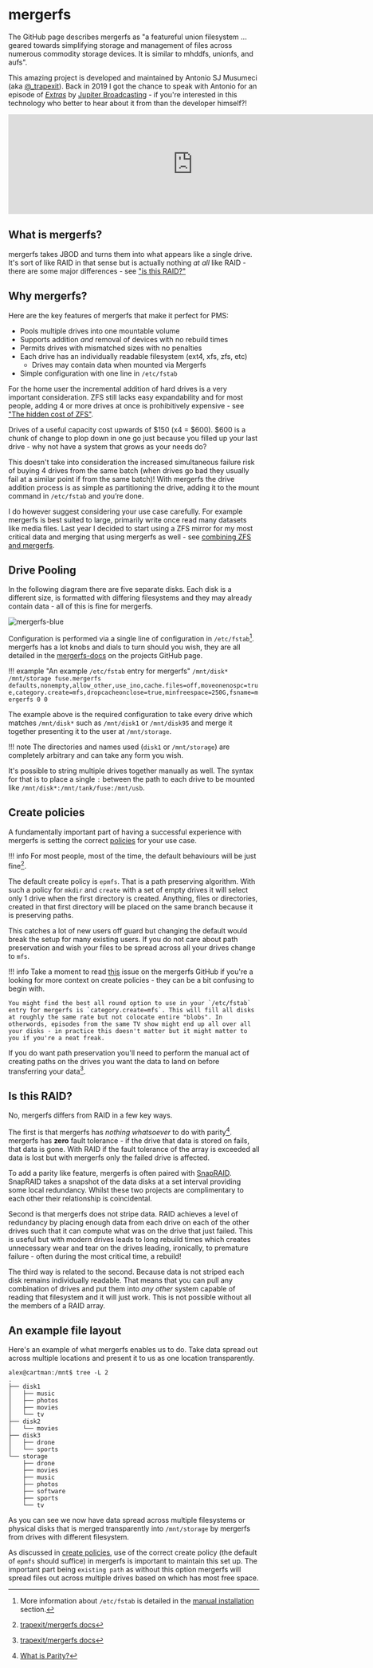# mergerfs

The GitHub page describes mergerfs as "a featureful union filesystem ... geared towards simplifying storage and management of files across numerous commodity storage devices. It is similar to mhddfs, unionfs, and aufs".

This amazing project is developed and maintained by Antonio SJ Musumeci (aka [@_trapexit](https://twitter.com/_trapexit)). Back in 2019 I got the chance to speak with Antonio for an episode of [*Extras*](https://extras.show/) by [Jupiter Broadcasting](https://www.jupiterbroadcasting.com/) - if you're interested in this technology who better to hear about it from than the developer himself?!

<p align="center">
<iframe src="https://player.fireside.fm/v2/WTrMvATU+NSbz5Jst?theme=dark" width="740" height="200" frameborder="0" scrolling="no"></iframe>
</p>

## What is mergerfs?

mergerfs takes JBOD and turns them into what appears like a single drive. It's sort of like RAID in that sense but is actually nothing *at all* like RAID - there are some major differences - see ["is this RAID?"](#is-this-raid)

## Why mergerfs?

Here are the key features of mergerfs that make it perfect for PMS:

* Pools multiple drives into one mountable volume
* Supports addition *and* removal of devices with no rebuild times
* Permits drives with mismatched sizes with no penalties
* Each drive has an individually readable filesystem (ext4, xfs, zfs, etc)
    * Drives may contain data when mounted via Mergerfs
* Simple configuration with one line in `/etc/fstab`

For the home user the incremental addition of hard drives is a very important consideration. ZFS still lacks easy expandability and for most people, adding 4 or more drives at once is prohibitively expensive - see ["The hidden cost of ZFS"](http://louwrentius.com/the-hidden-cost-of-using-zfs-for-your-home-nas.html).

Drives of a useful capacity cost upwards of $150 (x4 = $600). $600 is a chunk of change to plop down in one go just because you filled up your last drive - why not have a system that grows as your needs do?

This doesn't take into consideration the increased simultaneous failure risk of buying 4 drives from the same batch (when drives go bad they usually fail at a similar point if from the same batch)! With mergerfs the drive addition process is as simple as partitioning the drive, adding it to the mount command in `/etc/fstab` and you’re done. 

I do however suggest considering your use case carefully. For example mergerfs is best suited to large, primarily write once read many datasets like media files. Last year I decided to start using a ZFS mirror for my most critical data and merging that using mergerfs as well - see [combining ZFS and mergerfs](../05-advanced/combine-zfs-and-others.md).

## Drive Pooling

In the following diagram there are five separate disks. Each disk is a different size, is formatted with differing filesystems and they may already contain data - all of this is fine for mergerfs.

![mergerfs-blue](../images/tech-stack/mergerfs-blue.png)

Configuration is performed via a single line of configuration in `/etc/fstab`[^1]. mergerfs has a lot knobs and dials to turn should you wish, they are all detailed in the [mergerfs-docs](trapexit.github.io/mergerfs) on the projects GitHub page.

!!! example "An example `/etc/fstab` entry for mergerfs"
    ```
    /mnt/disk* /mnt/storage fuse.mergerfs defaults,nonempty,allow_other,use_ino,cache.files=off,moveonenospc=true,category.create=mfs,dropcacheonclose=true,minfreespace=250G,fsname=mergerfs 0 0
    ```

The example above is the required configuration to take every drive which matches `/mnt/disk*` such as `/mnt/disk1` or `/mnt/disk95` and merge it together presenting it to the user at `/mnt/storage`.

!!! note
    The directories and names used (`disk1` or `/mnt/storage`) are completely arbitrary and can take any form you wish.

It's possible to string multiple drives together manually as well. The syntax for that is to place a single `:` between the path to each drive to be mounted like `/mnt/disk*:/mnt/tank/fuse:/mnt/usb`.

## Create policies

A fundamentally important part of having a successful experience with mergerfs is setting the correct [policies](https://trapexit.github.io/mergerfs/latest/config/functions_categories_policies/) for your use case. 

!!! info
    For most people, most of the time, the default behaviours will be just fine[^3].

The default create policy is `epmfs`. That is a path preserving algorithm. With such a policy for `mkdir` and `create` with a set of empty drives it will select only 1 drive when the first directory is created. Anything, files or directories, created in that first directory will be placed on the same branch because it is preserving paths.

This catches a lot of new users off guard but changing the default would break the setup for many existing users. If you do not care about path preservation and wish your files to be spread across all your drives change to `mfs`. 

!!! info
    Take a moment to read [this](https://github.com/trapexit/mergerfs/issues/634) issue on the mergerfs GitHub if you're a looking for more context on create policies - they can be a bit confusing to begin with.

    You might find the best all round option to use in your `/etc/fstab` entry for mergerfs is `category.create=mfs`. This will fill all disks at roughly the same rate but not colocate entire "blobs". In otherwords, episodes from the same TV show might end up all over all your disks - in practice this doesn't matter but it might matter to you if you're a neat freak.

If you do want path preservation you'll need to perform the manual act of creating paths on the drives you want the data to land on before transferring your data[^3].

## Is this RAID?

No, mergerfs differs from RAID in a few key ways.

The first is that mergerfs has *nothing whatsoever* to do with parity[^2]. mergerfs has **zero** fault tolerance - if the drive that data is stored on fails, that data is gone. With RAID if the fault tolerance of the array is exceeded all data is lost but with mergerfs only the failed drive is affected.

To add a parity like feature, mergerfs is often paired with [SnapRAID](snapraid.md). SnapRAID takes a snapshot of the data disks at a set interval providing some local redundancy. Whilst these two projects are complimentary to each other their relationship is coincidental.

Second is that mergerfs does not stripe data. RAID achieves a level of redundancy by placing enough data from each drive on each of the other drives such that it can compute what was on the drive that just failed. This is useful but with modern drives leads to long rebuild times which creates unnecessary wear and tear on the drives leading, ironically, to premature failure - often during the most critical time, a rebuild!

The third way is related to the second. Because data is not striped each disk remains individually readable. That means that you can pull any combination of drives and put them into *any other* system capable of reading that filesystem and it will just work. This is not possible without all the members of a RAID array.

## An example file layout

Here's an example of what mergerfs enables us to do. Take data spread out across multiple locations and present it to us as one location transparently.

```
alex@cartman:/mnt$ tree -L 2
.
├── disk1
│   ├── music
│   ├── photos
│   ├── movies
│   └── tv
├── disk2
│   └── movies
├── disk3
│   ├── drone
│   └── sports
└── storage
    ├── drone
    ├── movies
    ├── music
    ├── photos
    ├── software
    ├── sports
    └── tv
```

As you can see we now have data spread across multiple filesystems or physical disks that is merged transparently into `/mnt/storage` by mergerfs from drives with different filesystem. 

As discussed in [create policies](#create-policies), use of the correct create policy (the default of `epmfs` should suffice) in mergerfs is important to maintain this set up. The important part being `existing path` as without this option mergerfs will spread files out across multiple drives based on which has most free space.


[^1]: More information about `/etc/fstab` is detailed in the [manual installation](../03-installation/manual-install-ubuntu.md) section.
[^2]: [What is Parity?](https://en.wikipedia.org/wiki/Standard_RAID_levels#Simplified_parity_example)
[^3]: [trapexit/mergerfs docs](https://trapexit.github.io/mergerfs/latest/faq/why_isnt_it_working/#why-are-all-my-files-ending-up-on-1-filesystem)
